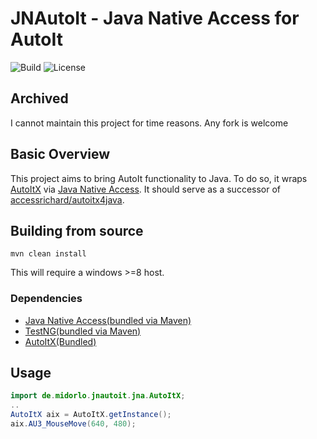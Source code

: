 # JNAutoIt - Java Native Access for AutoIt


![Build](https://img.shields.io/appveyor/ci/midorlo/JNAutoit.svg) ![License](https://img.shields.io/badge/license-APACHE-blue.svg)

## Archived

I cannot maintain this project for time reasons. Any fork is welcome

## Basic Overview


This project aims to bring AutoIt functionality to Java. To do so, it wraps [AutoItX](https://documentation.help/AutoItX/) via [Java Native Access](https://github.com/java-native-access/jna). It should serve as a successor of [accessrichard/autoitx4java](https://github.com/accessrichard/autoitx4java). 


## Building from source

```maven
mvn clean install
```

This will require a windows >=8 host. 

### Dependencies

* [Java Native Access(bundled via Maven)](https://github.com/java-native-access/jna) 
* [TestNG(bundled via Maven)](https://testng.org/doc/index.html)
* [AutoItX(Bundled)](https://www.autoitscript.com/site/autoit/downloads/)


## Usage


```java
import de.midorlo.jnautoit.jna.AutoItX;
..
AutoItX aix = AutoItX.getInstance();
aix.AU3_MouseMove(640, 480);
```

        
